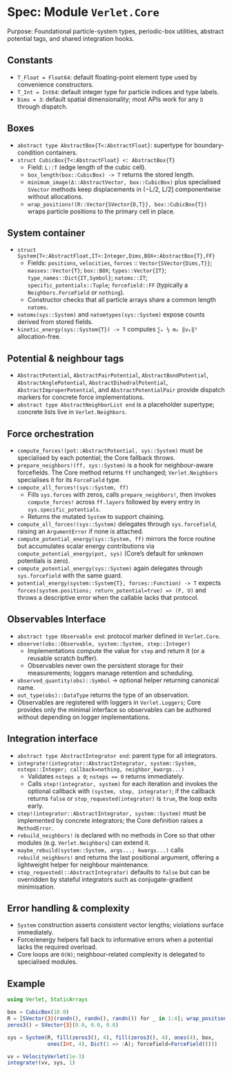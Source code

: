 # Spec: Module `Verlet.Core`

Purpose: Foundational particle-system types, periodic-box utilities, abstract potential tags, and shared integration hooks.

## Constants
- `T_Float = Float64`: default floating-point element type used by convenience constructors.
- `T_Int = Int64`: default integer type for particle indices and type labels.
- `Dims = 3`: default spatial dimensionality; most APIs work for any `D` through dispatch.

## Boxes
- `abstract type AbstractBox{T<:AbstractFloat}`: supertype for boundary-condition containers.
- `struct CubicBox{T<:AbstractFloat} <: AbstractBox{T}`
  - Field: `L::T` (edge length of the cubic cell).
  - `box_length(box::CubicBox) -> T` returns the stored length.
  - `minimum_image(Δ::AbstractVector, box::CubicBox)` plus specialised `SVector` methods keep displacements in (−L/2, L/2] componentwise without allocations.
  - `wrap_positions!(R::Vector{SVector{D,T}}, box::CubicBox{T})` wraps particle positions to the primary cell in place.

## System container
- `struct System{T<:AbstractFloat,IT<:Integer,Dims,BOX<:AbstractBox{T},FF}`
  - Fields: `positions`, `velocities`, `forces` :: `Vector{SVector{Dims,T}}`; `masses::Vector{T}`; `box::BOX`; `types::Vector{IT}`; `type_names::Dict{IT,Symbol}`; `natoms::IT`; `specific_potentials::Tuple`; `forcefield::FF` (typically a `Neighbors.ForceField` or `nothing`).
  - Constructor checks that all particle arrays share a common length `natoms`.
- `natoms(sys::System)` and `natomtypes(sys::System)` expose counts derived from stored fields.
- `kinetic_energy(sys::System{T}) -> T` computes `∑ₖ ½ mₖ ‖vₖ‖²` allocation-free.

## Potential & neighbour tags
- `AbstractPotential`, `AbstractPairPotential`, `AbstractBondPotential`, `AbstractAnglePotential`, `AbstractDihedralPotential`, `AbstractImproperPotential`, and `AbstractPotentialPair` provide dispatch markers for concrete force implementations.
- `abstract type AbstractNeighborList end` is a placeholder supertype; concrete lists live in `Verlet.Neighbors`.

## Force orchestration
- `compute_forces!(pot::AbstractPotential, sys::System)` must be specialised by each potential; the Core fallback throws.
- `prepare_neighbors!(ff, sys::System)` is a hook for neighbour-aware forcefields. The Core method returns `ff` unchanged; `Verlet.Neighbors` specialises it for its `ForceField` type.
- `compute_all_forces!(sys::System, ff)`
  - Fills `sys.forces` with zeros, calls `prepare_neighbors!`, then invokes `compute_forces!` across `ff.layers` followed by every entry in `sys.specific_potentials`.
  - Returns the mutated `System` to support chaining.
- `compute_all_forces!(sys::System)` delegates through `sys.forcefield`, raising an `ArgumentError` if none is attached.
- `compute_potential_energy(sys::System, ff)` mirrors the force routine but accumulates scalar energy contributions via `compute_potential_energy(pot, sys)` (Core’s default for unknown potentials is zero).
- `compute_potential_energy(sys::System)` again delegates through `sys.forcefield` with the same guard.
- `potential_energy(system::System{T}, forces::Function) -> T` expects `forces(system.positions; return_potential=true) => (F, U)` and throws a descriptive error when the callable lacks that protocol.

## Observables Interface

- `abstract type Observable end`: protocol marker defined in `Verlet.Core`.
- `observe!(obs::Observable, system::System, step::Integer)`
  - Implementations compute the value for `step` and return it (or a reusable scratch buffer).
  - Observables never own the persistent storage for their measurements; loggers manage retention and scheduling.
- `observed_quantity(obs)::Symbol` -> optional helper returning canonical name.
- `out_type(obs)::DataType` returns the type of an observation.
- Observables are registered with loggers in `Verlet.Loggers`; Core provides only the minimal interface so observables can be authored without depending on logger implementations.

## Integration interface
- `abstract type AbstractIntegrator end`: parent type for all integrators.
- `integrate!(integrator::AbstractIntegrator, system::System, nsteps::Integer; callback=nothing, neighbor_kwargs...)`
  - Validates `nsteps ≥ 0`; `nsteps == 0` returns immediately.
  - Calls `step!(integrator, system)` for each iteration and invokes the optional callback with `(system, step, integrator)`; if the callback returns `false` or `stop_requested(integrator)` is `true`, the loop exits early.
- `step!(integrator::AbstractIntegrator, system::System)` must be implemented by concrete integrators; the Core definition raises a `MethodError`.
- `rebuild_neighbors!` is declared with no methods in Core so that other modules (e.g. `Verlet.Neighbors`) can extend it.
- `maybe_rebuild(system::System, args...; kwargs...)` calls `rebuild_neighbors!` and returns the last positional argument, offering a lightweight helper for neighbour maintenance.
- `stop_requested(::AbstractIntegrator)` defaults to `false` but can be overridden by stateful integrators such as conjugate-gradient minimisation.

## Error handling & complexity
- `System` construction asserts consistent vector lengths; violations surface immediately.
- Force/energy helpers fall back to informative errors when a potential lacks the required overload.
- Core loops are `O(N)`; neighbour-related complexity is delegated to specialised modules.

## Example
```julia
using Verlet, StaticArrays

box = CubicBox(10.0)
R = [SVector{3}(randn(), randn(), randn()) for _ in 1:4]; wrap_positions!(R, box)
zeros3() = SVector{3}(0.0, 0.0, 0.0)

sys = System(R, fill(zeros3(), 4), fill(zeros3(), 4), ones(4), box,
             ones(Int, 4), Dict(1 => :A); forcefield=ForceField(()))

vv = VelocityVerlet(1e-3)
integrate!(vv, sys, 1)
```
